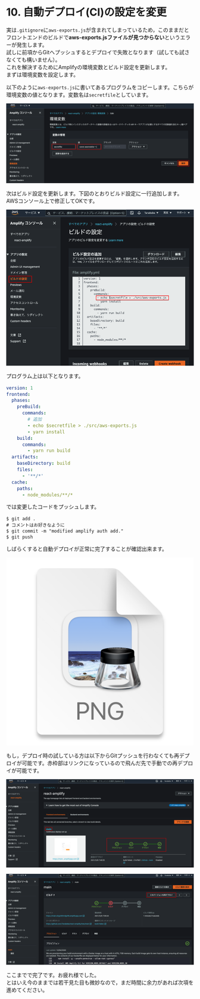 # 10. 自動デプロイ(CI)の設定を変更

実は`.gitignore`に`aws-exports.js`が含まれてしまっているため，このままだとフロントエンドのビルドで**aws-exports.jsファイルが見つからない**というエラーが発生します。<br>試しに前項からGitへプッシュするとデプロイで失敗となります（試しても試さなくても構いません）。<br>これを解決するためにAmplifyの環境変数とビルド設定を更新します。<br>
まずは環境変数を設定します。

以下のように`aws-exports.js`に書いてあるプログラムをコピーします。こちらが環境変数の値となります。変数名は`secretfile`としています。

![](./img/2021-05-06-09-33-15.png)

次はビルド設定を更新します。下図のとおりビルド設定に一行追加します。AWSコンソール上で修正してOKです。

![](./img/2021-05-06-09-40-25.png)

プログラム上は以下となります。

```yml
version: 1
frontend:
  phases:
    preBuild:
      commands:
        # 追加
        - echo $secretfile > ./src/aws-exports.js
        - yarn install
    build:
      commands:
        - yarn run build
  artifacts:
    baseDirectory: build
    files:
      - '**/*'
  cache:
    paths:
      - node_modules/**/*
```

では変更したコードをプッシュします。

```
$ git add .
# コメントはお好きなように
$ git commit -m "modified amplify auth add."
$ git push
```

しばらくすると自動デプロイが正常に完了することが確認出来ます。

![](./img/2021-05-06-09-46-16.png)

もし，デプロイ時の試している方は以下からGitプッシュを行わなくても再デプロイが可能です。赤枠部はリンクになっているので飛んだ先で手動での再デプロイが可能です。

![](./img/2021-05-06-09-50-03.png)

![](./img/2021-05-06-09-49-32.png)

ここまでで完了です。お疲れ様でした。<br>とはいえ今のままでは若干見た目も微妙なので，まだ時間に余力があれば次項を進めてください。